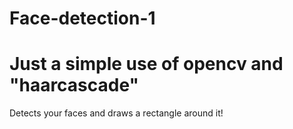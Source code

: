 # Face-detection-1
# Just a simple use of opencv and "haarcascade"


Detects your faces and draws a rectangle around it!
